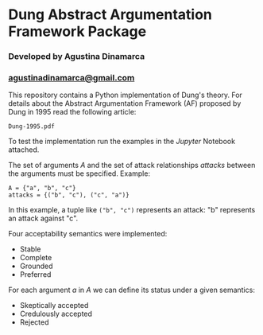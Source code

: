 # Dung Abstract Argumentation Framework Package

### Developed by Agustina Dinamarca
### agustinadinamarca@gmail.com

This repository contains a Python implementation of Dung's theory. For details about the Abstract Argumentation Framework (AF) proposed by Dung in 1995 read the following article:
```
Dung-1995.pdf
```
To test the implementation run the examples in the *Jupyter* Notebook attached.

The set of arguments *A* and the set of attack relationships *attacks* between the arguments must be specified. 
Example:
```
A = {"a", "b", "c"}
attacks = {("b", "c"), ("c", "a")}
```
In this example, a tuple like ```("b", "c")``` represents an attack: "b" represents
an attack against "c". 

Four acceptability semantics were implemented:
* Stable
* Complete
* Grounded
* Preferred

For each argument *a* in *A* we can define its status under a given semantics:
* Skeptically accepted
* Credulously accepted
* Rejected

